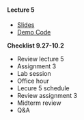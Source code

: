 #### Lecture 5
+ [Slides](https://www.dropbox.com/s/smangrq7z6hhw1r/Lecture%205.pdf?dl=0)
+ [Demo Code](https://www.dropbox.com/sh/6iyd2uei3so2h0b/AABHReJ-jvO_3B05I2uDmloua?dl=0)

**Checklist 9.27-10.2**
+ Review lecture 5
+ Assignment 3
+ Lab session
+ Office hour
+ Lecure 5 schedule
 + Review assignment 3
 + Midterm review
 + Q&A

